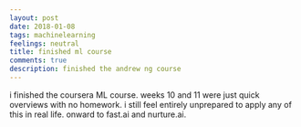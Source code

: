 ```yaml
---
layout: post
date: 2018-01-08
tags: machinelearning
feelings: neutral
title: finished ml course
comments: true
description: finished the andrew ng course
---
```


i finished the coursera ML course. weeks 10 and 11 were just quick overviews with no homework. i still feel entirely unprepared to apply any of this in real life. onward to fast.ai and nurture.ai.

